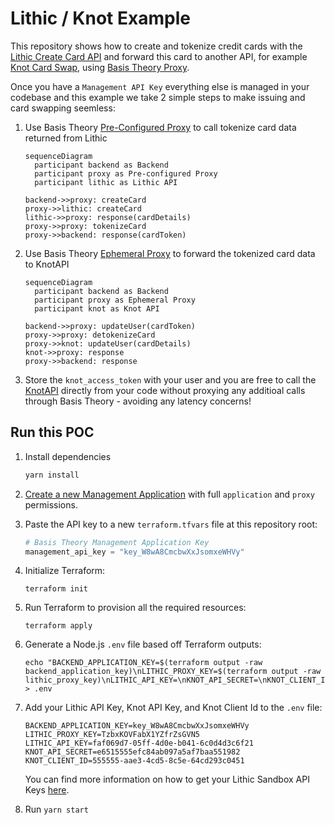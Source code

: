 # Lithic / Knot Example

This repository shows how to create and tokenize credit cards with the
[Lithic Create Card API](https://docs.lithic.com/docs/cards#create-card) and
forward this card to another API, for example
[Knot Card Swap](https://docs.knotapi.com/docs/user-update), using
[Basis Theory Proxy]([https://docs.basistheory.com/#proxy](https://developers.basistheory.com/docs/concepts/what-is-the-proxy)).

Once you have a `Management API Key` everything else is managed in your codebase
and this example we take 2 simple steps to make issuing and card swapping
seemless:

1. Use Basis Theory
   [Pre-Configured Proxy](https://developers.basistheory.com/docs/api/proxies/pre-configured-proxies)
   to call tokenize card data returned from Lithic

   ```mermaid
   sequenceDiagram
     participant backend as Backend
     participant proxy as Pre-configured Proxy
     participant lithic as Lithic API

   backend->>proxy: createCard
   proxy->>lithic: createCard
   lithic->>proxy: response(cardDetails)
   proxy->>proxy: tokenizeCard
   proxy->>backend: response(cardToken)
   ```

2. Use Basis Theory
   [Ephemeral Proxy](https://developers.basistheory.com/docs/api/proxies/ephemeral-proxy)
   to forward the tokenized card data to KnotAPI

   ```mermaid
   sequenceDiagram
     participant backend as Backend
     participant proxy as Ephemeral Proxy
     participant knot as Knot API

   backend->>proxy: updateUser(cardToken)
   proxy->>proxy: detokenizeCard
   proxy->>knot: updateUser(cardDetails)
   knot->>proxy: response
   proxy->>backend: response
   ```

3. Store the `knot_access_token` with your user and you are free to call the
   [KnotAPI](https://docs.knotapi.com/docs/user) directly from your code without
   proxying any additioal calls through Basis Theory - avoiding any latency
   concerns!

## Run this POC

1. Install dependencies

   ```bash
   yarn install
   ```

2. [Create a new Management Application](https://portal.basistheory.com/applications/create?name=Terraform&permissions=application%3Acreate&permissions=application%3Aread&permissions=application%3Aupdate&permissions=application%3Adelete&permissions=proxy%3Acreate&permissions=proxy%3Aread&permissions=proxy%3Aupdate&permissions=proxy%3Adelete&type=management)
   with full `application` and `proxy` permissions.

3. Paste the API key to a new `terraform.tfvars` file at this repository root:

   ```terraform
   # Basis Theory Management Application Key
   management_api_key = "key_W8wA8CmcbwXxJsomxeWHVy"
   ```

4. Initialize Terraform:

   ```shell
   terraform init
   ```

5. Run Terraform to provision all the required resources:

   ```shell
   terraform apply
   ```

6. Generate a Node.js `.env` file based off Terraform outputs:

   ```shell
   echo "BACKEND_APPLICATION_KEY=$(terraform output -raw backend_application_key)\nLITHIC_PROXY_KEY=$(terraform output -raw lithic_proxy_key)\nLITHIC_API_KEY=\nKNOT_API_SECRET=\nKNOT_CLIENT_ID=" > .env
   ```

7. Add your Lithic API Key, Knot API Key, and Knot Client Id to the `.env` file:

   ```text
   BACKEND_APPLICATION_KEY=key_W8wA8CmcbwXxJsomxeWHVy
   LITHIC_PROXY_KEY=TzbxKOVFabX1YZfrZsGVN5
   LITHIC_API_KEY=faf069d7-05ff-4d0e-b041-6c0d4d3c6f21
   KNOT_API_SECRET=e6515555efc84ab097a5af7baa551982
   KNOT_CLIENT_ID=555555-aae3-4cd5-8c5e-64cd293c0451
   ```
   You can find more information on how to get your Lithic Sandbox API Keys
   [here](https://docs.lithic.com/docs/quick-start-generate-api-key).

8. Run `yarn start`
